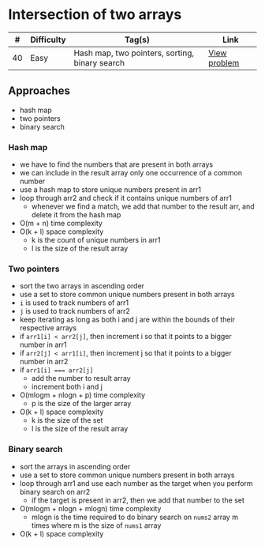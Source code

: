 # Intersection of two arrays

| #   | Difficulty | Tag(s)                                         | Link                                                                      |
| --- | ---------- | ---------------------------------------------- | ------------------------------------------------------------------------- |
| 40  | Easy       | Hash map, two pointers, sorting, binary search | [View problem](https://leetcode.com/problems/intersection-of-two-arrays/) |

## Approaches

- hash map
- two pointers
- binary search

### Hash map

- we have to find the numbers that are present in both arrays
- we can include in the result array only one occurrence of a common number
- use a hash map to store unique numbers present in arr1
- loop through arr2 and check if it contains unique numbers of arr1
  - whenever we find a match, we add that number to the result arr, and delete it from the hash map
- O(m + n) time complexity
- O(k + l) space complexity
  - k is the count of unique numbers in arr1
  - l is the size of the result array

### Two pointers

- sort the two arrays in ascending order
- use a set to store common unique numbers present in both arrays
- `i` is used to track numbers of arr1
- `j` is used to track numbers of arr2
- keep iterating as long as both i and j are within the bounds of their respective arrays
- if `arr1[i] < arr2[j]`, then increment i so that it points to a bigger number in arr1
- if `arr2[j] < arr1[i]`, then increment j so that it points to a bigger number in arr2
- if `arr1[i] === arr2[j]`
  - add the number to result array
  - increment both i and j
- O(mlogm + nlogn + p) time complexity
  - p is the size of the larger array
- O(k + l) space complexity
  - k is the size of the set
  - l is the size of the result array

### Binary search

- sort the arrays in ascending order
- use a set to store common unique numbers present in both arrays
- loop through arr1 and use each number as the target when you perform binary search on arr2
  - if the target is present in arr2, then we add that number to the set
- O(mlogm + nlogn + mlogn) time complexity
  - mlogn is the time required to do binary search on `nums2` array m times where m is the size of `nums1` array
- O(k + l) space complexity
